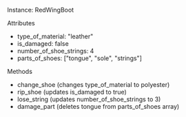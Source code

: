 Instance: RedWingBoot

Attributes
- type_of_material: "leather"
- is_damaged: false
- number_of_shoe_strings: 4
- parts_of_shoes: ["tongue", "sole", "strings"]


Methods
- change_shoe (changes type_of_material to polyester)
- rip_shoe (updates is_damaged to true)
- lose_string (updates number_of_shoe_strings to 3)
- damage_part (deletes tongue from parts_of_shoes array)
